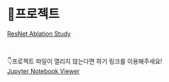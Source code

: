# 🔗프로젝트
[ResNet Ablation Study](https://github.com/yeonkkk/AIFFEL-Project/blob/main/GoingDeeper01/%5BGD1%5DResnet(ver1).ipynb)  

<br>

👇프로젝트 파일이 열리지 않는다면 하기 링크를 이용해주세요!  
[Jupyter Notebook Viewer](https://nbviewer.org/github/yeonkkk/AIFFEL-Project/blob/main/GoingDeeper01/%5BGD1%5DResnet%28ver1%29.ipynb)

